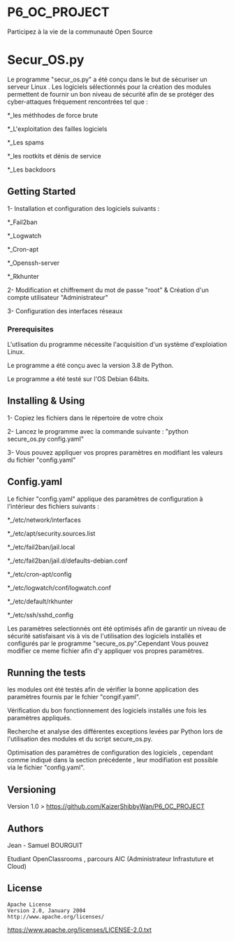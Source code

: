 # P6_OC_PROJECT
Participez à la vie de la communauté Open Source

# Secur_OS.py
Le programme "secur_os.py" a été conçu dans le but de sécuriser un serveur Linux .
Les logiciels sélectionnés pour la création des modules permettent de fournir un bon niveau de sécurité afin de se protéger des cyber-attaques fréquement rencontrées tel que :

*_les méthhodes de force brute

*_L'exploitation des failles logiciels 

*_Les spams

*_les rootkits et dénis de service

*_Les backdoors

## Getting Started

1- Installation et configuration des logiciels suivants :

*_Fail2ban

*_Logwatch

*_Cron-apt

*_Openssh-server

*_Rkhunter

2- Modification et chiffrement du mot de passe "root" & Création d'un compte utilisateur "Administrateur"

3- Configuration des interfaces réseaux

### Prerequisites

L'utlisation du programme nécessite l'acquisition d'un système d'exploiation Linux.

Le programme a été conçu avec la version 3.8 de Python.

Le programme a été testé sur l'OS Debian 64bits. 

## Installing & Using

1- Copiez les fichiers dans le répertoire de votre choix

2- Lancez le programme avec la commande suivante : "python secure_os.py config.yaml"

3- Vous pouvez appliquer vos propres paramètres en modifiant les valeurs du fichier "config.yaml"

## Config.yaml 

Le fichier "config.yaml" applique des paramètres de configuration à l'intérieur des fichiers suivants :  

*_/etc/network/interfaces 

*_/etc/apt/security.sources.list

*_/etc/fail2ban/jail.local

*_/etc/fail2ban/jail.d/defaults-debian.conf

*_/etc/cron-apt/config

*_/etc/logwatch/conf/logwatch.conf

*_/etc/default/rkhunter

*_/etc/ssh/sshd_config

Les paramètres selectionnés ont été optimisés afin de garantir un niveau de sécurité satisfaisant vis à vis de l'utilisation des logiciels installés et configurés par le programme "secure_os.py".Cependant Vous pouvez modifier ce meme fichier afin d'y appliquer vos propres paramètres. 



## Running the tests

les modules ont été testés afin de vérifier la bonne application des paramètres fournis par le fchier "congif.yaml".

Vérification du bon fonctionnement des logiciels installés une fois les paramètres appliqués.

Recherche et analyse des différentes exceptions levées par Python lors de l'utilisation des modules et du script secure_os.py.

Optimisation des paramètres de configuration des logiciels , cependant comme indiqué dans la section précédente , leur modifiation est possible via le fichier "config.yaml". 


## Versioning

Version 1.0 > https://github.com/KaizerShibbyWan/P6_OC_PROJECT

## Authors

Jean - Samuel BOURGUIT 

Etudiant OpenClassrooms , parcours AIC (Administrateur Infrastuture et Cloud)

## License
    Apache License
    Version 2.0, January 2004
    http://www.apache.org/licenses/
https://www.apache.org/licenses/LICENSE-2.0.txt
